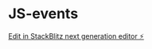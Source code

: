 # JS-events

[Edit in StackBlitz next generation editor ⚡️](https://stackblitz.com/~/github.com/Swasti008/JS-events)